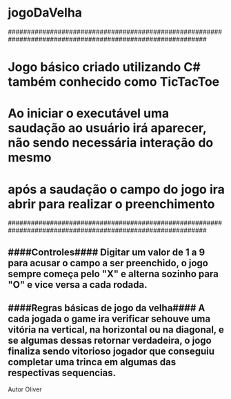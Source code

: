 # jogoDaVelha
############################################################################################################
#  Jogo básico criado utilizando C# também conhecido como TicTacToe                                        #
#  Ao iniciar o executável uma saudação ao usuário irá aparecer, não sendo necessária interação do mesmo   #
#  após a saudação o campo do jogo ira abrir para realizar o preenchimento                                 #
############################################################################################################

####Controles####
Digitar um valor de 1 a 9 para acusar o campo a ser preenchido, o jogo sempre começa pelo "X" e alterna sozinho para "O" e vice versa a cada rodada.
-----------------------------------------------------------------------------------------------------------------------------------------------------------

####Regras básicas de jogo da velha####
A cada jogada o game ira verificar sehouve uma vitória na vertical, na horizontal ou na diagonal, e se algumas dessas retornar verdadeira, o jogo finaliza
sendo vitorioso jogador que conseguiu completar uma trinca em algumas das respectivas sequencias.
-----------------------------------------------------------------------------------------------------------------------------------------------------------

Autor Oliver
